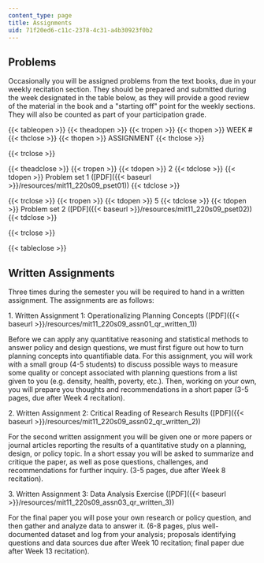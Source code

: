 ```yaml
---
content_type: page
title: Assignments
uid: 71f20ed6-c11c-2378-4c31-a4b30923f0b2
---
```


Problems
--------

Occasionally you will be assigned problems from the text books, due in your weekly recitation section. They should be prepared and submitted during the week designated in the table below, as they will provide a good review of the material in the book and a "starting off" point for the weekly sections. They will also be counted as part of your participation grade.

{{< tableopen >}}
{{< theadopen >}}
{{< tropen >}}
{{< thopen >}}
WEEK #
{{< thclose >}}
{{< thopen >}}
ASSIGNMENT
{{< thclose >}}

{{< trclose >}}

{{< theadclose >}}
{{< tropen >}}
{{< tdopen >}}
2
{{< tdclose >}}
{{< tdopen >}}
Problem set 1 ([PDF]({{< baseurl >}}/resources/mit11_220s09_pset01))
{{< tdclose >}}

{{< trclose >}}
{{< tropen >}}
{{< tdopen >}}
5
{{< tdclose >}}
{{< tdopen >}}
Problem set 2 ([PDF]({{< baseurl >}}/resources/mit11_220s09_pset02))
{{< tdclose >}}

{{< trclose >}}

{{< tableclose >}}

Written Assignments
-------------------

Three times during the semester you will be required to hand in a written assignment. The assignments are as follows:

1\. Written Assignment 1: Operationalizing Planning Concepts ([PDF]({{< baseurl >}}/resources/mit11_220s09_assn01_qr_written_1))

Before we can apply any quantitative reasoning and statistical methods to answer policy and design questions, we must first figure out how to turn planning concepts into quantifiable data. For this assignment, you will work with a small group (4-5 students) to discuss possible ways to measure some quality or concept associated with planning questions from a list given to you (e.g. density, health, poverty, etc.). Then, working on your own, you will prepare you thoughts and recommendations in a short paper (3-5 pages, due after Week 4 recitation).

2\. Written Assignment 2: Critical Reading of Research Results ([PDF]({{< baseurl >}}/resources/mit11_220s09_assn02_qr_written_2))

For the second written assignment you will be given one or more papers or journal articles reporting the results of a quantitative study on a planning, design, or policy topic. In a short essay you will be asked to summarize and critique the paper, as well as pose questions, challenges, and recommendations for further inquiry. (3-5 pages, due after Week 8 recitation).

3\. Written Assignment 3: Data Analysis Exercise ([PDF]({{< baseurl >}}/resources/mit11_220s09_assn03_qr_written_3))

For the final paper you will pose your own research or policy question, and then gather and analyze data to answer it. (6-8 pages, plus well-documented dataset and log from your analysis; proposals identifying questions and data sources due after Week 10 recitation; final paper due after Week 13 recitation).